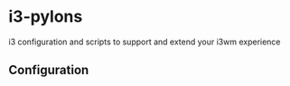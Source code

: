 i3-pylons
=========
i3 configuration and scripts to support and extend your i3wm experience

Configuration
-------------

